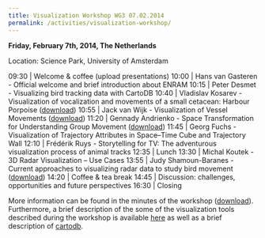 ```yaml
---
title: Visualization Workshop WG3 07.02.2014
permalink: /activities/visualization-workshop/
---
```


**Friday, February 7th, 2014, The Netherlands**

Location: Science Park, University of Amsterdam

09:30 | Welcome & coffee (upload presentations)
10:00 | Hans van Gasteren - Official welcome and brief introduction about ENRAM
10:15 | Peter Desmet - Visualizing bird tracking data with CartoDB
10:40 | Vladislav Kosarev - Visualization of vocalization and movements of a small cetacean: Harbour Porpoise ([download](https://drive.google.com/file/d/0B2Q--k4gmgugcnM2cndOSlhwTmc/edit?usp=sharing))
10:55 | Jack van Wijk - Visualization of Vessel Movements ([download](https://drive.google.com/file/d/0B2Q--k4gmgugLVY0OFBKVnlGYjQ/edit?usp=sharing))
11:20 | Gennady Andrienko - Space Transformation for Understanding Group Movement ([download](https://drive.google.com/file/d/0B2Q--k4gmgugZ0RHTzdBWG1TSk0/edit?usp=sharing))
11:45 | Georg Fuchs - Visualization of Trajectory Attributes in Space–Time Cube and Trajectory Wall
12:10 | Frédérik Ruys - Storytelling for TV: The adventurous visualization process of animal tracks
12:35 | Lunch
13:30 | Michal Koutek - 3D Radar Visualization – Use Cases
13:55 | Judy Shamoun-Baranes - Current approaches to visualizing radar data to study bird movement ([download](https://drive.google.com/file/d/0B2Q--k4gmgugVFdqYkFPWG0zVU0/edit?usp=sharing))
14:20 | Coffee & tea break
14:45 | Discussion: challenges, opportunities and future perspectives
16:30 | Closing

More information can be found in the minutes of the workshop ([download](/assets/documents/Minutes-of-meeting-ENRAM-workshop-WG3-07022014-ES1305.pdf)). Furthermore, a brief description of the some of the visualization tools described during the workshop is available [here](/assets/documents/WG3_overviewvistools.pdf) as well as a brief description of [cartodb](/assets/documents/cartodb.pdf).
